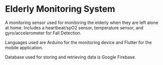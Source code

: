 # Elderly Monitoring System

A monitoring sensor used for monitoring the elderly when they are left alone at home. Includes a heartbeat/spO2 sensor, temperature sensor, and  gyro/accelerometer for Fall Detection.

Languages used are Arduino for the monitoring device and Flutter for the mobile application.

Database used for storing and retrieving data is Google Firebase.
